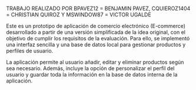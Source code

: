 TRABAJO REALIZADO POR BPAVEZ12 = BENJAMIN PAVEZ, CQUIEROZ1404 = CHRISTIAN QUIROZ Y MSWINDOW87 = VICTOR UGALDE

Este es un prototipo de aplicación de comercio electrónico (E-commerce) desarrollado a partir de una versión simplificada de la idea original, con el objetivo de cumplir los requisitos de la evaluación. Para ello, se implementó una interfaz sencilla y una base de datos local para gestionar productos y perfiles de usuario.

La aplicación permite al usuario añadir, editar y eliminar productos según sea necesario. Además, incluye la opción de personalizar el perfil del usuario y guardar toda la información en la base de datos interna de la aplicación.
